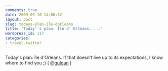 ```yaml
---
comments: true
date: 2009-09-10 14:06:32
layout: post
slug: todays-plan-ile-dorleans
title: 'Today''s plan: Île d''Orleans. ...'
wordpress_id: 117
categories:
- travel.twitter
---
```


Today's plan: Île d'Orleans. If that doesn't live up to its expectations, I know where to find you ;) ( @[guldan](http://twitter.com/guldan) )
